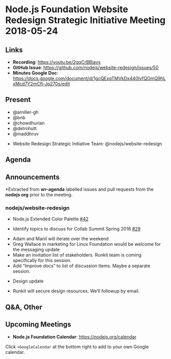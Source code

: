 # Node.js Foundation Website Redesign Strategic Initiative Meeting 2018-05-24

## Links

* **Recording**: https://youtu.be/2gqCrBBiavs
* **GitHub Issue**: https://github.com/nodejs/website-redesign/issues/50
* **Minutes Google Doc**: https://docs.google.com/document/d/1gcQExgTMVkDx440IvfQOmQ9hLxMcd7Y2mCfj-Jp270s/edit

## Present

 - @amiller-gh
 - @bnb
 - @chowdhurian
 - @detrohutt
 - @maddhruv

* Website Redesign Strategic Initiative Team: @nodejs/website-redesign

## Agenda

## Announcements

*Extracted from **wr-agenda** labelled issues and pull requests from the **nodejs org** prior to the meeting.

### nodejs/website-redesign

* Node.js Extended Color Palette  [#42](https://github.com/nodejs/website-redesign/issues/42)

* Identify topics to discuss for Collab Summit Spring 2018 [#29](https://github.com/nodejs/website-redesign/issues/29)
 - Adam and Manil will iterate over the weekend
 - Greg Wallace in marketing for Linux Foundation would be welcome for the messaging update
 - Make an invitation list of stakeholders. Runkit team is coming specifically for this session.
 - Add “Improve docs” to list of discussion items. Maybe a separate session.

* Design update
 - Runkit will secure design resources. We’ll followup by email.

## Q&A, Other

## Upcoming Meetings

* **Node.js Foundation Calendar**: https://nodejs.org/calendar

Click `+GoogleCalendar` at the bottom right to add to your own Google calendar.


